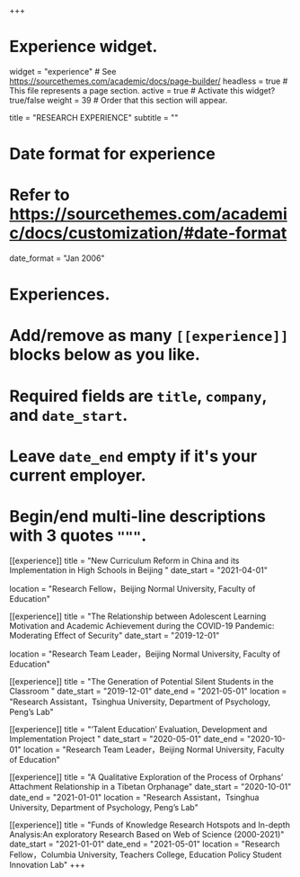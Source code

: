 +++
# Experience widget.
widget = "experience"  # See https://sourcethemes.com/academic/docs/page-builder/
headless = true  # This file represents a page section.
active = true  # Activate this widget? true/false
weight = 39  # Order that this section will appear.

title = "RESEARCH EXPERIENCE"
subtitle = ""

# Date format for experience
#   Refer to https://sourcethemes.com/academic/docs/customization/#date-format
date_format = "Jan 2006"

# Experiences.
#   Add/remove as many `[[experience]]` blocks below as you like.
#   Required fields are `title`, `company`, and `date_start`.
#   Leave `date_end` empty if it's your current employer.
#   Begin/end multi-line descriptions with 3 quotes `"""`.

[[experience]]
  title = "New Curriculum Reform in China and its Implementation in High Schools in Beijing "
  date_start = "2021-04-01"

  location = "Research Fellow，Beijing Normal University, Faculty of Education"

[[experience]]
  title = "The Relationship between Adolescent Learning Motivation and Academic Achievement during the COVID-19 Pandemic: Moderating Effect of Security"
  date_start = "2019-12-01"

  location = "Research Team Leader，Beijing Normal University, Faculty of Education"

[[experience]]
  title = "The Generation of Potential Silent Students in the Classroom "
  date_start = "2019-12-01"
  date_end = "2021-05-01"
  location = "Research Assistant，Tsinghua University, Department of Psychology, Peng’s Lab"

[[experience]]
  title = "‘Talent Education’ Evaluation, Development and Implementation Project "
  date_start = "2020-05-01"
  date_end = "2020-10-01"
  location = "Research Team Leader，Beijing Normal University, Faculty of Education"

[[experience]]
  title = "A Qualitative Exploration of the Process of Orphans’ Attachment Relationship in a Tibetan Orphanage"
  date_start = "2020-10-01"
  date_end = "2021-01-01"
  location = "Research Assistant，Tsinghua University, Department of Psychology, Peng’s Lab"

[[experience]]
  title = "Funds of Knowledge Research Hotspots and In-depth Analysis:An exploratory Research Based on Web of Science (2000-2021)"
  date_start = "2021-01-01"
  date_end = "2021-05-01"
  location = "Research Fellow，Columbia University, Teachers College, Education Policy Student Innovation Lab"
+++
